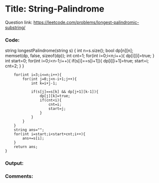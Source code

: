 # Title: String-Palindrome

Question link: https://leetcode.com/problems/longest-palindromic-substring/

### Code:

string longestPalindrome(string s) {
        int n=s.size();
        bool dp[n][n];
        memset(dp, false, sizeof(dp));
        int cnt=1;
        for(int i=0;i<n;i++){
            dp[i][i]=true;
        }
        int start=0;
        for(int i=0;i<n-1;i++){
            if(s[i]==s[i+1]){
                dp[i][i+1]=true;
                start=i;
                cnt=2;
            }
        }
        
        for(int i=3;i<=n;i++){
            for(int j=0;j<n-i+1;j++){
                int k=i+j-1;
                
                if(s[j]==s[k] && dp[j+1][k-1]){
                    dp[j][k]=true;
                    if(cnt<i){
                        cnt=i;
                        start=j;
                    }
                }
            }
        }
        string ans="";
        for(int i=start;i<start+cnt;i++){
            ans+=s[i];
        }
        return ans;
    }
    
### Output:


### Comments:
